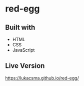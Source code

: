 # red-egg

## Built with
- HTML
- CSS
- JavaScript

## Live Version
https://lukacsma.github.io/red-egg/
